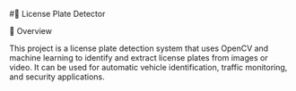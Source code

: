#🚗 License Plate Detector

📌 Overview

This project is a license plate detection system that uses OpenCV and machine learning to identify and extract license plates from images or video. It can be used for automatic vehicle identification, traffic monitoring, and security applications.
